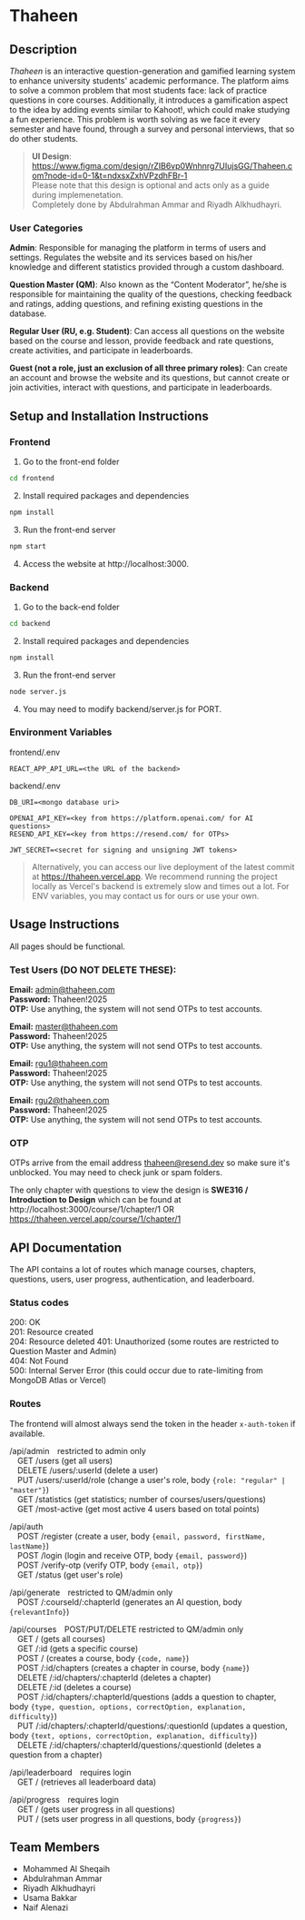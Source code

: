 # Thaheen
## Description
*Thaheen* is an interactive question-generation and gamified learning system to enhance university students' academic performance. The platform aims to solve a common problem that most students face: lack of practice questions in core courses. 
Additionally, it introduces a gamification aspect to the idea by adding events similar to Kahoot!, which could make studying a fun experience. This problem is worth solving as we face it every semester and have found, through a survey and personal interviews, 
that so do other students.

> **UI Design**: https://www.figma.com/design/rZIB6vp0Wnhnrg7UIujsGG/Thaheen.com?node-id=0-1&t=ndxsxZxhVPzdhFBr-1 <br>Please note that this design is optional and acts only as a guide during implemenetation.<br>Completely done by Abdulrahman Ammar and Riyadh Alkhudhayri.

### User Categories

**Admin**: Responsible for managing the platform in terms of users and settings. 
Regulates the website and its services based on his/her knowledge and 
different statistics provided through a custom dashboard.

**Question Master (QM)**: Also known as the “Content Moderator”, he/she is 
responsible for maintaining the quality of the questions, checking feedback 
and ratings, adding questions, and refining existing questions in the database.

**Regular User (RU, e.g. Student)**: Can access all questions on the website 
based on the course and lesson, provide feedback and rate questions, create 
activities, and participate in leaderboards.

**Guest (not a role, just an exclusion of all three primary roles)**: Can create an 
account and browse the website and its questions, but cannot create or join 
activities, interact with questions, and participate in leaderboards.

## Setup and Installation Instructions

### Frontend

1. Go to the front-end folder
```bash
cd frontend
```

2. Install required packages and dependencies
```bash
npm install
```

3. Run the front-end server
```bash
npm start
```

4. Access the website at http://localhost:3000.

### Backend

1. Go to the back-end folder
```bash
cd backend
```

2. Install required packages and dependencies
```bash
npm install
```

3. Run the front-end server
```bash
node server.js
```

4. You may need to modify backend/server.js for PORT.

### Environment Variables
frontend/.env
```env
REACT_APP_API_URL=<the URL of the backend>
```

backend/.env
```env
DB_URI=<mongo database uri>

OPENAI_API_KEY=<key from https://platform.openai.com/ for AI questions>
RESEND_API_KEY=<key from https://resend.com/ for OTPs>

JWT_SECRET=<secret for signing and unsigning JWT tokens>
```

> Alternatively, you can access our live deployment of the latest commit at https://thaheen.vercel.app.
> We recommend running the project locally as Vercel's backend is extremely slow and times out a lot. For ENV variables, you may contact us for ours or use your own.


## Usage Instructions
All pages should be functional.

### Test Users (DO NOT DELETE THESE):
**Email:** admin@thaheen.com
<br />
**Password:** Thaheen!2025
<br />
**OTP:** Use anything, the system will not send OTPs to test accounts.

**Email:** master@thaheen.com
<br />
**Password:** Thaheen!2025
<br />
**OTP:** Use anything, the system will not send OTPs to test accounts.


**Email:** rgu1@thaheen.com
<br />
**Password:** Thaheen!2025
<br />
**OTP:** Use anything, the system will not send OTPs to test accounts.


**Email:** rgu2@thaheen.com
<br />
**Password:** Thaheen!2025
<br />
**OTP:** Use anything, the system will not send OTPs to test accounts.

### OTP
OTPs arrive from the email address thaheen@resend.dev so make sure it's unblocked. You may need to check junk or spam folders.

The only chapter with questions to view the design is **SWE316 / Introduction to Design** which can be found at http://localhost:3000/course/1/chapter/1 OR https://thaheen.vercel.app/course/1/chapter/1

## API Documentation
The API contains a lot of routes which manage courses, chapters, questions, users, user progress, authentication, and leaderboard.

### Status codes
200: OK\
201: Resource created\
204: Resource deleted
401: Unauthorized (some routes are restricted to Question Master and Admin)\
404: Not Found\
500: Internal Server Error (this could occur due to rate-limiting from MongoDB Atlas or Vercel)

### Routes
The frontend will almost always send the token in the header `x-auth-token` if available.

/api/admin&ensp;&ensp;restricted to admin only\
&ensp;&ensp;GET /users (get all users)\
&ensp;&ensp;DELETE /users/:userId (delete a user)\
&ensp;&ensp;PUT /users/:userId/role (change a user's role, body `{role: "regular" | "master"}`)\
&ensp;&ensp;GET /statistics (get statistics; number of courses/users/questions)\
&ensp;&ensp;GET /most-active (get most active 4 users based on total points)

/api/auth\
&ensp;&ensp;POST /register (create a user, body `{email, password, firstName, lastName}`)\
&ensp;&ensp;POST /login (login and receive OTP, body `{email, password}`)\
&ensp;&ensp;POST /verify-otp (verify OTP, body `{email, otp}`)\
&ensp;&ensp;GET /status (get user's role)

/api/generate&ensp;&ensp;restricted to QM/admin only\
&ensp;&ensp;POST /:courseId/:chapterId (generates an AI question, body `{relevantInfo}`)

/api/courses&ensp;&ensp;POST/PUT/DELETE restricted to QM/admin only\
&ensp;&ensp;GET / (gets all courses)\
&ensp;&ensp;GET /:id (gets a specific course)\
&ensp;&ensp;POST / (creates a course, body `{code, name}`)\
&ensp;&ensp;POST /:id/chapters (creates a chapter in course, body `{name}`)\
&ensp;&ensp;DELETE /:id/chapters/:chapterId (deletes a chapter)\
&ensp;&ensp;DELETE /:id (deletes a course)\
&ensp;&ensp;POST /:id/chapters/:chapterId/questions (adds a question to chapter, body `{type, question, options, correctOption, explanation, difficulty}`)\
&ensp;&ensp;PUT /:id/chapters/:chapterId/questions/:questionId (updates a question, body `{text, options, correctOption, explanation, difficulty}`)\
&ensp;&ensp;DELETE /:id/chapters/:chapterId/questions/:questionId (deletes a question from a chapter)

/api/leaderboard&ensp;&ensp;requires login\
&ensp;&ensp;GET / (retrieves all leaderboard data)

/api/progress&ensp;&ensp;requires login\
&ensp;&ensp;GET / (gets user progress in all questions)\
&ensp;&ensp;PUT / (sets user progress in all questions, body `{progress}`)


## Team Members

- Mohammed Al Sheqaih
- Abdulrahman Ammar
- Riyadh Alkhudhayri
- Usama Bakkar
- Naif Alenazi
